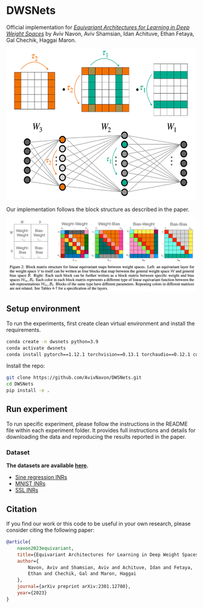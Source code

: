 # DWSNets

Official implementation for [_Equivariant Architectures for Learning in Deep Weight Spaces_](https://arxiv.org/abs/2301.12780) by Aviv Navon, Aviv Shamsian, Idan Achituve, Ethan Fetaya, Gal Chechik, Haggai Maron.
<p align="center"> 
    <img src=misc/sym.png  height="400">
</p>

Our implementation follows the block structure as described in the paper.

![](misc/blocks.png)

## Setup environment

To run the experiments, first create clean virtual environment and install the requirements.

```bash
conda create -n dwsnets python=3.9
conda activate dwsnets
conda install pytorch==1.12.1 torchvision==0.13.1 torchaudio==0.12.1 cudatoolkit=11.3 -c pytorch
```

Install the repo:

```bash
git clone https://github.com/AvivNavon/DWSNets.git
cd DWSNets
pip install -e .
```

## Run experiment

To run specific experiment, please follow the instructions in the README file within each experiment folder. 
It provides full instructions and details for downloading the data and reproducing the results reported in the paper.
### Dataset 
**The datasets are available [here](https://www.dropbox.com/sh/56pakaxe58z29mq/AABtWNkRYroLYe_cE3c90DXVa?dl=0).**
- [Sine regression INRs](https://www.dropbox.com/sh/56pakaxe58z29mq/AABtWNkRYroLYe_cE3c90DXVa?dl=0&preview=sine-regression-inrs.zip)
- [MNIST INRs](https://www.dropbox.com/sh/56pakaxe58z29mq/AABtWNkRYroLYe_cE3c90DXVa?dl=0&preview=mnist-inrs.zip)
- [SSL INRs](https://www.dropbox.com/sh/56pakaxe58z29mq/AABtWNkRYroLYe_cE3c90DXVa?dl=0&preview=ssl-inrs.zip)

## Citation

If you find our work or this code to be useful in your own research, please consider citing the following paper:

```bib
@article{
    navon2023equivariant,
    title={Equivariant Architectures for Learning in Deep Weight Spaces},
    author={
        Navon, Aviv and Shamsian, Aviv and Achituve, Idan and Fetaya, 
        Ethan and Chechik, Gal and Maron, Haggai
    },
    journal={arXiv preprint arXiv:2301.12780},
    year={2023}
}
```
